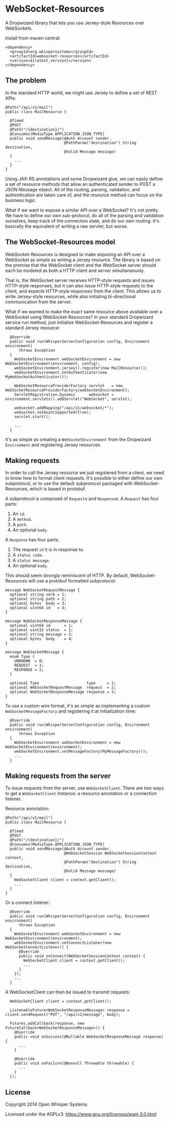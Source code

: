 # WebSocket-Resources

A Dropwizard library that lets you use Jersey-style Resources over WebSockets.

Install from maven central:

```
<dependency>
  <groupId>org.whispersystems</groupId>
  <artifactId>websocket-resources</artifactId>
  <version>${latest_version}</version>
</dependency>
```

## The problem

In the standard HTTP world, we might use Jersey to define a set of REST APIs:

```
@Path("/api/v1/mail")
public class MailResource {
  
  @Timed
  @POST
  @Path("/{destination}/")
  @Consumes(MediaType.APPLICATION_JSON_TYPE)
  public void sendMessage(@Auth Account sender, 
                          @PathParam("destination") String destination,
                          @Valid Message message) 
  {
    ...
  }
}
```

Using JAX-RS annotations and some Dropwizard glue, we can easily define a set of resource methods
that allow an authenticated sender to POST a JSON Message object.  All of the routing, parsing,
validation, and authentication are taken care of, and the resource method can focus on the business
logic.

What if we want to expose a similar API over a WebSocket?  It's not pretty.  We have to define our
own sub-protocol, do all of the parsing and validation ourselves, keep track of the connection state,
and do our own routing.  It's basically the equivalent of writing a raw servlet, but worse.

## The WebSocket-Resources model

WebSocket-Resources is designed to make exposing an API over a WebSocket as simple as writing a
Jersey resource.  The library is based on the premise that the WebSocket client and the
WebSocket server should each be modeled as both a HTTP client and server simultaneously.

That is, the WebSocket server receives HTTP-style requests and issues HTTP-style responses, but it
can also issue HTTP-style requests to the client, and expects HTTP-style responses from the client.
This allows us to write Jersey-style resources, while also initiating bi-directional communication
from the server.

What if we wanted to make the exact same resource above available over a WebSocket using
WebSocket-Resources? In your standard Dropwizard service run method, just initialize
WebSocket-Resources and register a standard Jersey resource:

```
  @Override
  public void run(WhisperServerConfiguration config, Environment environment)
      throws Exception
  {
    WebSocketEnvironment webSocketEnvironment = new WebSocketEnvironment(environment, config);
    webSocketEnvironment.jersey().register(new MailResource());
    webSocketEnvironment.setAuthenticator(new MyWebSocketAuthenticator());

    WebSocketResourceProviderFactory servlet   = new WebSocketResourceProviderFactory(webSocketEnvironment);
    ServletRegistration.Dynamic      websocket = environment.servlets().addServlet("WebSocket", servlet);

    websocket.addMapping("/api/v1/websocket/*");
    websocket.setAsyncSupported(true);
    servlet.start();
    
    ...    
  }
```

It's as simple as creating a `WebSocketEnvironment` from the Dropwizard `Environment` and registering
Jersey resources.

## Making requests

In order to call the Jersey resource we just registered from a client, we need to know how to format
client requests.  It's possible to either define our own subprotocol, or to use the default subprotocol
packaged with WebSocket-Resources, which is based in protobuf.

A subprotocol is composed of `Request`s and `Response`s.  A `Request` has four parts:

1. An `id`.
1. A `method`.
1. A `path`.
1. An optional `body`.

A `Response` has four parts:

1. The request `id` it is in response to.
1. A `status code`.
1. A `status message`.
1. An optional `body`.

This should seem strongly reminiscent of HTTP.  By default, WebSocket-Resources will use a protobuf
formatted subprotocol:

```
message WebSocketRequestMessage {
  optional string verb = 1;
  optional string path = 2;
  optional bytes  body = 3;
  optional uint64 id   = 4;
}

message WebSocketResponseMessage {
  optional uint64 id      = 1;
  optional uint32 status  = 2;
  optional string message = 3;
  optional bytes  body    = 4;
}

message WebSocketMessage {
  enum Type {
    UNKNOWN  = 0;
    REQUEST  = 1;
    RESPONSE = 2;
  }

  optional Type                     type     = 1;
  optional WebSocketRequestMessage  request  = 2;
  optional WebSocketResponseMessage response = 3;
}
```

To use a custom wire format, it's as simple as implementing a custom `WebSocketMessageFactory` and
registering it at initialization time:

```
  @Override
  public void run(WhisperServerConfiguration config, Environment environment)
      throws Exception
  {
    WebSocketEnvironment webSocketEnvironment = new WebSocketEnvironment(environment);
    webSocketEnvironment.setMessageFactory(MyMessageFactory());
    ...
  }
```

## Making requests from the server

To issue requests from the server, use `WebSocketClient`.  There are two ways to get a `WebSocketClient`
instance: a resource annotation or a connection listener.

Resource annotation:

```
@Path("/api/v1/mail")
public class MailResource {
  
  @Timed
  @POST
  @Path("/{destination}/")
  @Consumes(MediaType.APPLICATION_JSON_TYPE)
  public void sendMessage(@Auth Account sender, 
                          @WebSocketSession WebSocketSessionContext context, 
                          @PathParam("destination") String destination,
                          @Valid Message message) 
  {
    WebSocketClient client = context.getClient();
    ...
  }
}

```

Or a connect listener:

```
  @Override
  public void run(WhisperServerConfiguration config, Environment environment)
      throws Exception
  {
    WebSocketEnvironment webSocketEnvironment = new WebSocketEnvironment(environment);
    webSocketEnvironment.setConnectListener(new WebSocketConnectListener() {
      @Override
      public void onConnect(WebSocketSessionContext context) {
        WebSocketClient client = context.getClient();
        ...
      }
    });
    ...
  }
```

A WebSocketClient can then be issued to transmit requests:

```
  WebSocketClient client = context.getClient();
  
  ListenableFuture<WebSocketResponseMessage> response = client.sendRequest("PUT", "/api/v1/message", body);
  
  Futures.addCallback(response, new FutureCallback<WebSocketResponseMessage>() {
    @Override
    public void onSuccess(@Nullable WebSocketResponseMessage response) {
      ...
    }

    @Override
    public void onFailure(@Nonnull Throwable throwable) {
      ...
    }
  });
```

License
---------------------

Copyright 2014 Open Whisper Systems

Licensed under the AGPLv3: https://www.gnu.org/licenses/agpl-3.0.html
